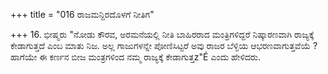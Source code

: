 +++
title = "016 ರಾಜಮನ್ದಿರದೊಳಗೆ ನೀತಿಗ"

+++
16. ಭೀಷ್ಮರು  "ನೋಡು ಕೌರವ, ಅರಮನೆಯಲ್ಲಿ ನೀತಿ ಬಾಹಿರರಾದ ಮಂತ್ರಿಗಳಿದ್ದರೆ ನಿಷ್ಕಾರಣವಾಗಿ ರಾಜ್ಯಕ್ಕೆ ಕೇಡಾಗುತ್ತದೆ ಎಂಬ ಮಾತು ನಿಜ. ಅಲ್ಲ ಗಾಜುಗಳನ್ನೇ ಪೋಣಿಸಿಟ್ಟರೆ ಅವು ರಾಜರ ಬೆಳ್ಳಿಯ ಆಭರಣವಾಗುತ್ತವೆಯೆ ? ಹಾಗೆಯೇ ಈ ಕರ್ಣನ ಬೀಜ ಮಂತ್ರಗಳಿಂದ ನಮ್ಮ ರಾಜ್ಯಕ್ಕೆ ಕೇಡಾಗುತ್ತz"É ಎಂದು ಹೇಳಿದರು.